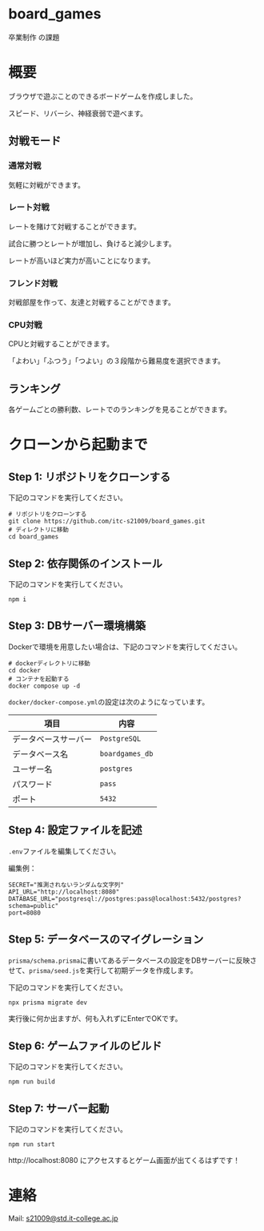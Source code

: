 # board_games
卒業制作 の課題
# 概要
ブラウザで遊ぶことのできるボードゲームを作成しました。

スピード、リバーシ、神経衰弱で遊べます。
## 対戦モード
### 通常対戦
気軽に対戦ができます。
### レート対戦
レートを賭けて対戦することができます。

試合に勝つとレートが増加し、負けると減少します。

レートが高いほど実力が高いことになります。
### フレンド対戦
対戦部屋を作って、友達と対戦することができます。
### CPU対戦
CPUと対戦することができます。

「よわい」「ふつう」「つよい」の３段階から難易度を選択できます。
## ランキング
各ゲームごとの勝利数、レートでのランキングを見ることができます。
# クローンから起動まで
## Step 1: リポジトリをクローンする
下記のコマンドを実行してください。
```
# リポジトリをクローンする
git clone https://github.com/itc-s21009/board_games.git
# ディレクトリに移動
cd board_games
```
## Step 2: 依存関係のインストール
下記のコマンドを実行してください。
```
npm i
```
## Step 3: DBサーバー環境構築
Dockerで環境を用意したい場合は、下記のコマンドを実行してください。
```
# dockerディレクトリに移動
cd docker
# コンテナを起動する
docker compose up -d
```
`docker/docker-compose.yml`の設定は次のようになっています。

| 項目     | 内容           |
|--------|--------------|
| データベースサーバー | `PostgreSQL` |
| データベース名 | `boardgames_db` |
| ユーザー名  | `postgres`   |
| パスワード  | `pass`       |
| ポート    | `5432`       |
## Step 4: 設定ファイルを記述
`.env`ファイルを編集してください。

編集例：
```
SECRET="推測されないランダムな文字列"
API_URL="http://localhost:8080"
DATABASE_URL="postgresql://postgres:pass@localhost:5432/postgres?schema=public"
port=8080
```
## Step 5: データベースのマイグレーション
`prisma/schema.prisma`に書いてあるデータベースの設定をDBサーバーに反映させて、`prisma/seed.js`を実行して初期データを作成します。

下記のコマンドを実行してください。
```
npx prisma migrate dev
```
実行後に何か出ますが、何も入れずにEnterでOKです。
## Step 6: ゲームファイルのビルド
下記のコマンドを実行してください。
```
npm run build
```
## Step 7: サーバー起動
下記のコマンドを実行してください。
```
npm run start
```
http://localhost:8080 にアクセスするとゲーム画面が出てくるはずです！
# 連絡
Mail: s21009@std.it-college.ac.jp
